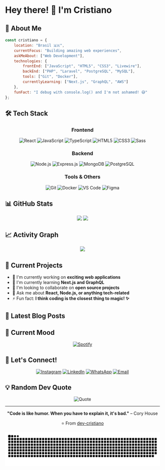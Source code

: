 # Hey there! 👋 I'm Cristiano
## 🚀 About Me

```javascript
const cristiano = {
    location: "Brasil 🇧🇷",
    currentFocus: "Building amazing web experiences",
    askMeAbout: ["Web Development"],
    technologies: {
        frontEnd: ["JavaScript", "HTML5", "CSS3", "Livewire"],
        backEnd: ["PHP", "Laravel", "PostgreSQL", "MySQL"],
        tools: ["Git", "Docker"],
        currentlyLearning: ["Next.js", "GraphQL", "AWS"]
    },
    funFact: "I debug with console.log() and I'm not ashamed! 😅"
};
```

## 🛠️ Tech Stack

<div align="center">

### Frontend
![React](https://img.shields.io/badge/React-20232A?style=for-the-badge&logo=react&logoColor=61DAFB)
![JavaScript](https://img.shields.io/badge/JavaScript-F7DF1E?style=for-the-badge&logo=javascript&logoColor=black)
![TypeScript](https://img.shields.io/badge/TypeScript-007ACC?style=for-the-badge&logo=typescript&logoColor=white)
![HTML5](https://img.shields.io/badge/HTML5-E34F26?style=for-the-badge&logo=html5&logoColor=white)
![CSS3](https://img.shields.io/badge/CSS3-1572B6?style=for-the-badge&logo=css3&logoColor=white)
![Sass](https://img.shields.io/badge/Sass-CC6699?style=for-the-badge&logo=sass&logoColor=white)

### Backend
![Node.js](https://img.shields.io/badge/Node.js-43853D?style=for-the-badge&logo=node.js&logoColor=white)
![Express.js](https://img.shields.io/badge/Express.js-404D59?style=for-the-badge)
![MongoDB](https://img.shields.io/badge/MongoDB-4EA94B?style=for-the-badge&logo=mongodb&logoColor=white)
![PostgreSQL](https://img.shields.io/badge/PostgreSQL-316192?style=for-the-badge&logo=postgresql&logoColor=white)

### Tools & Others
![Git](https://img.shields.io/badge/Git-F05032?style=for-the-badge&logo=git&logoColor=white)
![Docker](https://img.shields.io/badge/Docker-2496ED?style=for-the-badge&logo=docker&logoColor=white)
![VS Code](https://img.shields.io/badge/VS_Code-007ACC?style=for-the-badge&logo=visual-studio-code&logoColor=white)
![Figma](https://img.shields.io/badge/Figma-F24E1E?style=for-the-badge&logo=figma&logoColor=white)

</div>

## 📊 GitHub Stats

<div align="center">
  <img width="33%" src="https://github-readme-stats.vercel.app/api?username=dev-cristiano&show_icons=true&theme=radical&hide_border=true" />
  <img width="33%" src="https://github-readme-stats.vercel.app/api/top-langs/?username=dev-cristiano&layout=compact&theme=radical&hide_border=true" />
</div>


## 📈 Activity Graph
<div align="center">
  <img src="https://github-readme-activity-graph.vercel.app/graph?username=dev-cristiano&bg_color=0d1117&color=00ff41&line=00ff41&point=ffffff&area=true&hide_border=true" />
</div>

## 🎯 Current Projects

- 🔭 I'm currently working on **exciting web applications**
- 🌱 I'm currently learning **Next.js and GraphQL**
- 👯 I'm looking to collaborate on **open source projects**
- 💬 Ask me about **React, Node.js, or anything tech-related**
- ⚡ Fun fact: **I think coding is the closest thing to magic! ✨**

## 📝 Latest Blog Posts
<!-- BLOG-POST-LIST:START -->
<!-- BLOG-POST-LIST:END -->

## 🎵 Current Mood

<div align="center">
  
  [![Spotify](https://github-readme-remake.vercel.app/api/spotify-playing)](https://github.com/kittinan/spotify-github-profile)
  
</div>

## 🤝 Let's Connect!

<div align="center">
  
  [![Instagram](https://img.shields.io/badge/Instagram-%23E4405F.svg?style=for-the-badge&logo=Instagram&logoColor=white)](https://www.instagram.com/criistiano_mor)
  [![LinkedIn](https://img.shields.io/badge/LinkedIn-%230077B5.svg?style=for-the-badge&logo=linkedin&logoColor=white)](https://www.linkedin.com/in/cristiano-moreira-de-assis-27b264223/)
  [![WhatsApp](https://img.shields.io/badge/WhatsApp-25D366?style=for-the-badge&logo=whatsapp&logoColor=white)](https://wa.link/tx369c)
  [![Email](https://img.shields.io/badge/Email-D14836?style=for-the-badge&logo=gmail&logoColor=white)](mailto:seu-email@gmail.com)
  
</div>

## 💡 Random Dev Quote
<div align="center">
  
  ![Quote](https://quotes-github-readme.vercel.app/api?type=horizontal&theme=radical)
  
</div>

---

<div align="center">
  
  **"Code is like humor. When you have to explain it, it's bad."** – Cory House
  
  ⭐️ From [dev-cristiano](https://github.com/dev-cristiano)
  
</div>

<div align="center">
  <img src="https://raw.githubusercontent.com/Platane/snk/output/github-contribution-grid-snake.svg" alt="Snake animation" />
</div>
